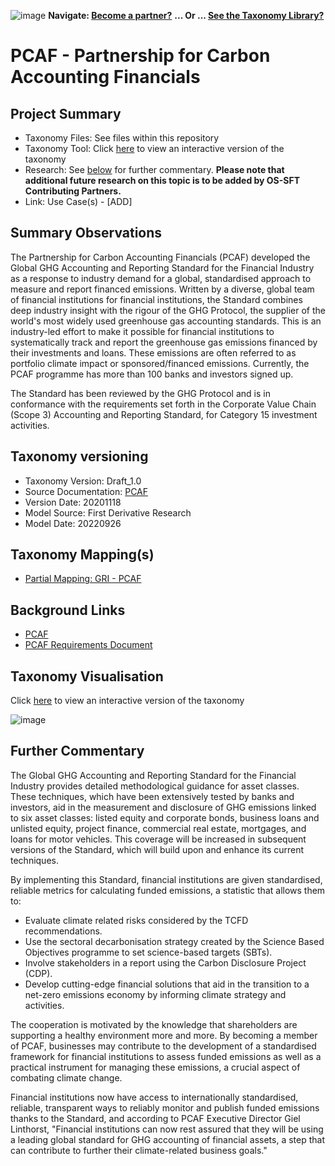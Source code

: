 ![image](https://user-images.githubusercontent.com/112073913/188821900-0c411acf-fbdd-4163-adc9-3ba4e2be78df.png)
**Navigate: [Become a partner?](https://github.com/OS-SFT/06-COLLABORATORS-PARTNERS)**
**... Or ... [See the Taxonomy Library?](https://github.com/orgs/OS-SFT/projects/2)**

# PCAF - Partnership for Carbon Accounting Financials

## Project Summary
- Taxonomy Files: See files within this repository
- Taxonomy Tool: Click [here](https://os-sft.solidatus.com/viewer/share/iqPIEx6ZTWaK9wGXrNODVyU7fQDqIcxb) to view an interactive version of the taxonomy
- Research: See [below](https://github.com/OS-SFT/Taxonomy-Mappings-Library/tree/main/Single%20Taxonomies/PCAF#further-commentary) for further commentary. **Please note that additional future research on this topic is to be added by OS-SFT Contributing Partners.**
- Link: Use Case(s) - [ADD]

## Summary Observations
The Partnership for Carbon Accounting Financials (PCAF) developed the Global GHG Accounting and Reporting Standard for the Financial Industry as a response to industry demand for a global, standardised approach to measure and report financed emissions. Written by a diverse, global team of financial institutions for financial institutions, the Standard combines deep industry insight with the rigour of the GHG Protocol, the supplier of the world's most widely used greenhouse gas accounting standards. This is an industry-led effort to make it possible for financial institutions to systematically track and report the greenhouse gas emissions financed by their investments and loans. These emissions are often referred to as portfolio climate impact or sponsored/financed emissions. Currently, the PCAF programme has more than 100 banks and investors signed up.

The Standard has been reviewed by the GHG Protocol and is in conformance with the requirements set forth in the Corporate Value Chain (Scope 3) Accounting and Reporting Standard, for Category 15 investment activities.

## Taxonomy versioning
- Taxonomy Version: Draft_1.0
- Source Documentation: [PCAF](https://carbonaccountingfinancials.com/files/downloads/PCAF-Global-GHG-Standard.pdf)
- Version Date: 20201118
- Model Source: First Derivative Research
- Model Date: 20220926

## Taxonomy Mapping(s)
* [Partial Mapping: GRI - PCAF](https://github.com/OS-SFT/Taxonomy-Mappings-Library/tree/main/Taxonomy%20Mappings%20-%20Double/GRI%20-%20PCAF)

## Background Links
- [PCAF](https://carbonaccountingfinancials.com/)
- [PCAF Requirements Document](https://carbonaccountingfinancials.com/files/downloads/PCAF-Global-GHG-Standard.pdf)

## Taxonomy Visualisation

Click [here](https://os-sft.solidatus.com/viewer/share/iqPIEx6ZTWaK9wGXrNODVyU7fQDqIcxb) to view an interactive version of the taxonomy

![image](https://github.com/OS-SFT/Taxonomy-Mappings-Library/assets/112079442/0ddb3f4f-51cd-44c5-bba1-351b2204a91e)

## Further Commentary 
The Global GHG Accounting and Reporting Standard for the Financial Industry provides detailed methodological guidance for asset classes. These techniques, which have been extensively tested by banks and investors, aid in the measurement and disclosure of GHG emissions linked to six asset classes: listed equity and corporate bonds, business loans and unlisted equity, project finance, commercial real estate, mortgages, and loans for motor vehicles. This coverage will be increased in subsequent versions of the Standard, which will build upon and enhance its current techniques.

By implementing this Standard, financial institutions are given standardised, reliable metrics for calculating funded emissions, a statistic that allows them to:

* Evaluate climate related risks considered by the TCFD recommendations.
* Use the sectoral decarbonisation strategy created by the Science Based Objectives programme to set science-based targets (SBTs).
* Involve stakeholders in a report using the Carbon Disclosure Project (CDP).
* Develop cutting-edge financial solutions that aid in the transition to a net-zero emissions economy by informing climate strategy and activities.

The cooperation is motivated by the knowledge that shareholders are supporting a healthy environment more and more. By becoming a member of PCAF, businesses may contribute to the development of a standardised framework for financial institutions to assess funded emissions as well as a practical instrument for managing these emissions, a crucial aspect of combating climate change.

Financial institutions now have access to internationally standardised, reliable, transparent ways to reliably monitor and publish funded emissions thanks to the Standard, and according to PCAF Executive Director Giel Linthorst, "Financial institutions can now rest assured that they will be using a leading global standard for GHG accounting of financial assets, a step that can contribute to further their climate-related business goals."
